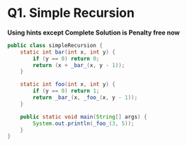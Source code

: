 # Q1. Simple Recursion

**Using hints except Complete Solution is Penalty free now**

```java
public class simpleRecursion {
    static int bar(int x, int y) {
        if (y == 0) return 0;
        return (x + _bar_(x, y - 1));
    }

    static int foo(int x, int y) {
        if (y == 0) return 1;
        return _bar_(x, _foo_(x, y - 1));
    }

    public static void main(String[] args) {
        System.out.println(_foo_(3, 5));
    }
}